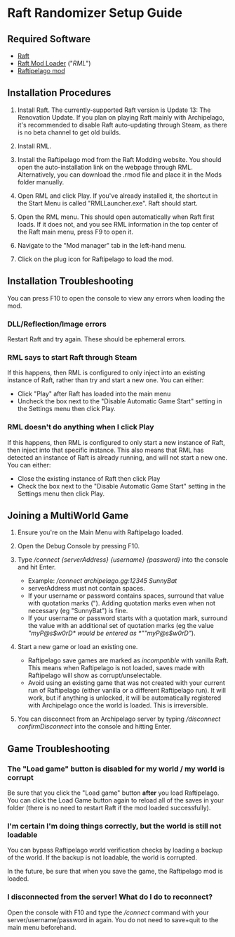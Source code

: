 # Raft Randomizer Setup Guide

## Required Software

- [Raft](https://store.steampowered.com/app/648800/Raft/)
- [Raft Mod Loader](https://www.raftmodding.com/loader) ("*RML*")
- [Raftipelago mod](https://www.raftmodding.com/mods/raftipelago)

## Installation Procedures

1. Install Raft. The currently-supported Raft version is Update 13: The Renovation Update. If you plan on playing Raft mainly with Archipelago, it's recommended to disable Raft auto-updating through Steam, as there is no beta channel to get old builds.

2. Install RML.

3. Install the Raftipelago mod from the Raft Modding website. You should open the auto-installation link on the webpage through RML. Alternatively, you can download the .rmod file and place it in the Mods folder manually.

4. Open RML and click Play. If you've already installed it, the shortcut in the Start Menu is called "RMLLauncher.exe". Raft should start.

5. Open the RML menu. This should open automatically when Raft first loads. If it does not, and you see RML information in the top center of the Raft main menu, press F9 to open it.

6. Navigate to the "Mod manager" tab in the left-hand menu.

7. Click on the plug icon for Raftipelago to load the mod.

## Installation Troubleshooting

You can press F10 to open the console to view any errors when loading the mod.

### DLL/Reflection/Image errors

Restart Raft and try again. These should be ephemeral errors.

### RML says to start Raft through Steam

If this happens, then RML is configured to only inject into an existing instance of Raft, rather than try and start a new one.
You can either:
* Click "Play" after Raft has loaded into the main menu
* Uncheck the box next to the "Disable Automatic Game Start" setting in the Settings menu then click Play.

### RML doesn't do anything when I click Play

If this happens, then RML is configured to only start a new instance of Raft, then inject into that specific instance. This also means that RML has detected an instance of Raft is already running, and will not start a new one.
You can either:
* Close the existing instance of Raft then click Play
* Check the box next to the "Disable Automatic Game Start" setting in the Settings menu then click Play.
    
## Joining a MultiWorld Game

1. Ensure you're on the Main Menu with Raftipelago loaded.

2. Open the Debug Console by pressing F10.

3. Type */connect {serverAddress} {username} {password}* into the console and hit Enter.
    - Example: */connect archipelago.gg:12345 SunnyBat*
    - serverAddress must not contain spaces.
    - If your username or password contains spaces, surround that value with quotation marks ("). Adding quotation marks even when not necessary (eg "SunnyBat") is fine.
    - If your username or password starts with a quotation mark, surround the value with an additional set of quotation marks (eg the value *"myP@s$w0rD* would be entered as *""myP@s$w0rD"*).

4. Start a new game or load an existing one.
    - Raftipelago save games are marked as *incompatible* with vanilla Raft. This means when Raftipelago is not loaded, saves made with Raftipelago will show as corrupt/unselectable.
    - Avoid using an existing game that was not created with your current run of Raftipelago (either vanilla or a different Raftipelago run). It will work, but if anything is unlocked, it will be automatically registered with Archipelago once the world is loaded. This is irreversible.

5. You can disconnect from an Archipelago server by typing */disconnect confirmDisconnect* into the console and hitting Enter.

## Game Troubleshooting

### The "Load game" button is disabled for my world / my world is corrupt

Be sure that you click the "Load game" button **after** you load Raftipelago. You can click the Load Game button again to reload all of the saves in your folder (there is no need to restart Raft if the mod loaded successfully).

### I'm certain I'm doing things correctly, but the world is still not loadable

You can bypass Raftipelago world verification checks by loading a backup of the world. If the backup is not loadable, the world is corrupted.

In the future, be sure that when you save the game, the Raftipelago mod is loaded.

### I disconnected from the server! What do I do to reconnect?

Open the console with F10 and type the */connect* command with your server/username/password in again. You do not need to save+quit to the main menu beforehand.